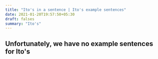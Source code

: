 ```yaml
---
title: "Ito's in a sentence | Ito's example sentences"
date: 2021-01-20T19:57:50+05:30
draft: falses
summary: "Ito's"
---
```

## Unfortunately, we have no example sentences for Ito's                 
